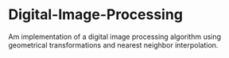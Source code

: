 # Digital-Image-Processing
Am implementation of a digital image processing algorithm using geometrical transformations and nearest neighbor interpolation.
